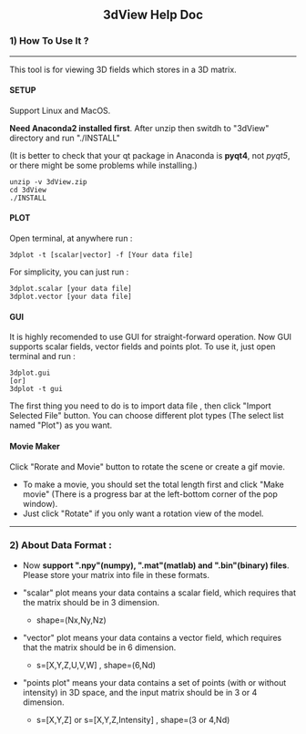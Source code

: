 ## <center>3dView Help Doc</center>

### 1) How To Use It ?
----
This tool is for viewing 3D fields which stores in a 3D matrix.

#### SETUP
Support Linux and MacOS.

**Need Anaconda2 installed first**. After unzip then switdh to "3dView" directory and run "./INSTALL"

(It is better to check that your qt package in Anaconda is **pyqt4**, not *pyqt5*, or there might be some problems while installing.)

```
unzip -v 3dView.zip
cd 3dView
./INSTALL
```

#### PLOT
Open terminal, at anywhere run :

```
3dplot -t [scalar|vector] -f [Your data file]
```

For simplicity, you can just run :

```
3dplot.scalar [your data file]
3dplot.vector [your data file]
```

#### GUI
It is highly recomended to use GUI for straight-forward operation. Now GUI supports scalar fields, vector fields and points plot. To use it, just open terminal and run :

```
3dplot.gui
[or]
3dplot -t gui
```

The first thing you need to do is to import data file , then click "Import Selected File" button. You can choose different plot types (The select list named "Plot") as you want.

#### Movie Maker
Click "Rorate and Movie" button to rotate the scene or create a gif movie. 

* To make a movie, you should set the total length first and click "Make movie" (There is a progress bar at the left-bottom corner of the pop window). 
* Just click "Rotate" if you only want a rotation view of the model.

----
### 2) About Data Format : 
* Now **support ".npy"(numpy), ".mat"(matlab) and ".bin"(binary) files**. Please store your matrix into file in these formats.
	 
* "scalar" plot means your data contains a scalar field, which requires that the matrix should be in 3 dimension.
	* shape=(Nx,Ny,Nz)
* "vector" plot means your data contains a vector field, which requires that the matrix should be in 6 dimension.
	* s=[X,Y,Z,U,V,W] , shape=(6,Nd)
* "points plot" means your data contains a set of points (with or without intensity) in 3D space, and the input matrix should be in 3 or 4 dimension. 
	* s=[X,Y,Z] or s=[X,Y,Z,Intensity] , shape=(3 or 4,Nd)